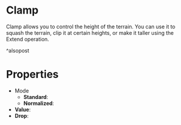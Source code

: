 # Clamp



Clamp allows you to control the height of the terrain. You can use it to squash the terrain, clip it at certain heights, or make it taller using the Extend operation.

^alsopost



# Properties

- Mode
  - **Standard**: <desc>
  - **Normalized**: <desc>
- **Value**: 
- **Drop**: 



